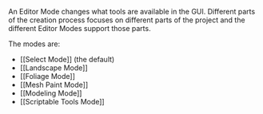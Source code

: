 An Editor Mode changes what tools are available in the GUI.
Different parts of the creation process focuses on different parts of the project and the different Editor Modes support those parts.

The modes are:
- [[Select Mode]] (the default)
- [[Landscape Mode]]
- [[Foliage Mode]]
- [[Mesh Paint Mode]]
- [[Modeling Mode]]
- [[Scriptable Tools Mode]]
